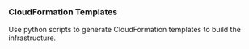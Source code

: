 ### CloudFormation Templates

Use python scripts to generate CloudFormation templates to build the infrastructure.
